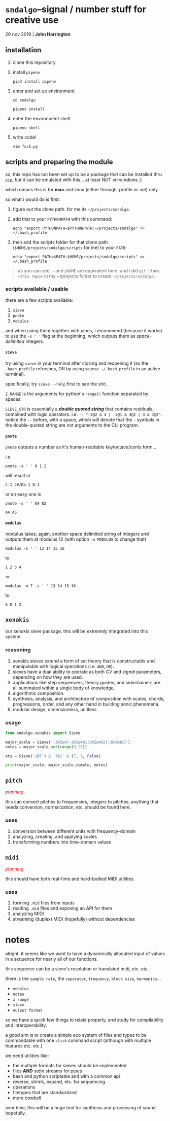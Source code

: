 # `sndalgo`<span>&ndash;</span>signal / number stuff for creative use

20 nov 2019 | __John Harrington__

## installation

1. clone this repository
2. install `pipenv`

   `pip3 install pipenv`
3. enter and set up environment

   `cd sndalgo`

   `pipenv install`
4. enter the environment shell

   `pipenv shell`
5. write code!

   `vim fuck.py`

## scripts and preparing the module

so, this repo has not been set up to be a package that can be installed thru `pip`, *but*
it can be emulated with this... at least NOT on windows ;)

which means this is for **mac** and linux (either through .profile or not) only

so what i would do is first:

1. figure out the clone path. for me its `~/projects/sndalgo`.
2. add that to your `PYTHONPATH` with this command:

   `echo "export PYTHONPATH=$PYTHONPATH:~/projects/sndalgo" >> ~/.bash_profile`

3. then add the scripts folder for that clone path (`$HOME/projects/sndalgo/scripts` for me) to your `PATH`:

   `echo "export PATH=$PATH:$HOME/projects/sndalgo/scripts" >> ~/.bash_profile`

> as you can see, `~` and `$HOME` are equivalent here. and i did `git clone <this repo>` in my ~/projects folder to create `~/projects/sndalgo`.

### scripts available / usable

there are a few scripts available:

1. `sieve`
2. `pnote`
3. `modulus`

and when using them together with pipes, i recommend (because it works) to use the `-s ' '` flag at the beginning, which outputs them as *space-delimited* integers.

#### `sieve`

try using `sieve` in your terminal after closing and reopening it (so the `.bash_profile` refreshes, OR by using `source ~/.bash_profile` in an active terminal).

specifically, try `sieve --help` first to see the shit.

`Z_RANGE` is the arguments for python's `range()` function separated by spaces.

`SIEVE_STR` is essentially a ***double quoted string*** that contains residuals, combined with logic operators. i.e. `-- "-3@2 & 4 | -3@1 & 4@2 | 3 & 4@2"`. notice the `--` before, with a space, which will denote that the `-` symbols in the double-quoted string are not arguments to the CLI program.

#### `pnote`

`pnote` outputs a number as it's human-readable key/octave/cents form...

i.e.

```
pnote -s ' ' 0 1 2
```

will result in

```
C-1 C#/Db-1 D-1
```

or an easy one is

```
pnote -s ' ' 69 82
```

```
A4 A5
```

#### `modulus`

modulus takes, again, another space delimited string of integers and outputs them at modulus 12
(with option `-m MODULUS` to change that)

```
modulus -s ' ' 13 14 15 16
```

to

```
1 2 3 4
```

or

```
modulus -m 7 -s ' ' 13 14 15 16
```

to

```
6 0 1 2
```

## `xenakis`

our xenakis sieve package. this will be extremely integrated into
this system.

### reasoning

1. xenakis sieves extend a form of set theory that is constructable
and manipulable with logical operations (i.e. `AND`, `OR`).
2. sieves have a dual ability to operate as both _CV_ and _signal_
parameters, depending on how they are used.
3. applications like step sequencers, theory guides, and
sidechainers are all summated within a single body of knowledge.
4. algorithmic composition.
5. synthesis, analysis, and architecture of composition with
scales, chords, progressions, order, and any other hand in building
sonic phenomena.
6. modular design, dimensionless, unitless.

### usage

```python
from sndalgo.xenakis import Sieve

major_scale = Sieve('-3@2&4|-3@1&4@1|3@2&4@2|-3@0&4@3')
notes = major_scale.set(range(0,25))

ots = Sieve('1@7') & '3@1' & (7, 3, False)

print(major_scale, major_scale.simple, notes)
```

## `pitch`

_<span style="color:red;">planning</span>_

this can convert pitches to frequencies, integers to pitches;
anything that needs conversion, normalization, etc. should be found
here.

### uses

1. conversion between different units with frequency-domain
2. analyzing, creating, and applying scales
3. transforming numbers into time-domain values

## `midi`

_<span style="color:red;">planning</span>_

this should have both real-time and hard-bodied MIDI utilities.

### uses

1. forming `.mid` files from inputs
2. reading `.mid` files and exposing an API for them
3. analyzing MIDI
4. streaming (duplex) MIDI (hopefully) without dependencies



# notes

alright. it seems like we want to have a dynamically allocated input of values in a sequence for nearly all of our functions.

this sequence can be a sieve's resolution or translated midi, etc. etc.

there is the `sample rate`, the `separator`, `frequency`, `block size`, `harmonics`...

* `modulus`
* `notes`
* `z range`
* `sieve`
* `output format`

so we have a quick few things to relate properly, and study for compilability and interoperability.

a good aim is to create a simple eco system of files and types to be commandable with one `click` command script (although with multiple features etc. etc.)

we need utilities like:

* the multiple formats for sieves should be implemented
* files **AND** stdin streams for pipes
* bash and python scriptable and with a common api
* reverse, shrink, expand, etc. for sequencing
* operations
* filetypes that are standardized
* more cowbell

over time, this will be a huge tool for synthesis and processing of sound. hopefully.

